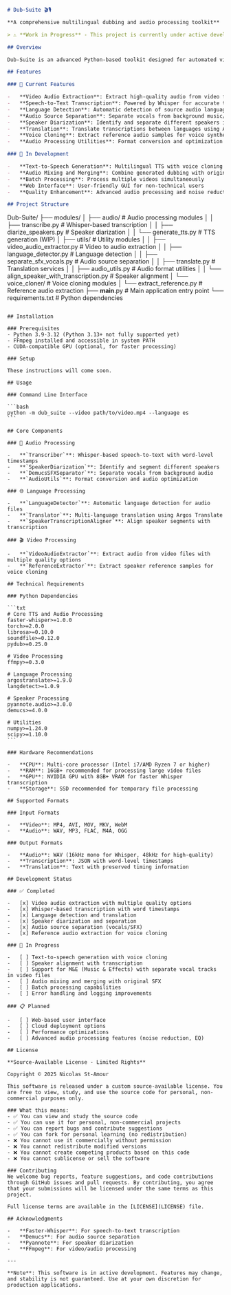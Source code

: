 ```markdown
# Dub-Suite 🎬🎙️

**A comprehensive multilingual dubbing and audio processing toolkit**

> ⚠️ **Work in Progress** - This project is currently under active development and may contain incomplete features or unstable functionality.

## Overview

Dub-Suite is an advanced Python-based toolkit designed for automated video dubbing and audio processing. It provides a complete pipeline for extracting audio from videos, performing speech-to-text transcription, translating content, and generating multilingual voice dubbing with speaker diarization and voice cloning capabilities.

## Features

### 🎯 Current Features

-   **Video Audio Extraction**: Extract high-quality audio from video files using FFmpeg
-   **Speech-to-Text Transcription**: Powered by Whisper for accurate transcription
-   **Language Detection**: Automatic detection of source audio language
-   **Audio Source Separation**: Separate vocals from background music/SFX using Demucs
-   **Speaker Diarization**: Identify and separate different speakers in audio
-   **Translation**: Translate transcriptions between languages using Argos Translate
-   **Voice Cloning**: Extract reference audio samples for voice synthesis
-   **Audio Processing Utilities**: Format conversion and optimization tools

### 🚧 In Development

-   **Text-to-Speech Generation**: Multilingual TTS with voice cloning
-   **Audio Mixing and Merging**: Combine generated dubbing with original SFX
-   **Batch Processing**: Process multiple videos simultaneously
-   **Web Interface**: User-friendly GUI for non-technical users
-   **Quality Enhancement**: Advanced audio processing and noise reduction

## Project Structure
```

Dub-Suite/
├── modules/
│ ├── audio/ # Audio processing modules
│ │ ├── transcribe.py # Whisper-based transcription
│ │ ├── diarize_speakers.py # Speaker diarization
│ │ └── generate_tts.py # TTS generation (WIP)
│ ├── utils/ # Utility modules
│ │ ├── video_audio_extractor.py # Video to audio extraction
│ │ ├── language_detector.py # Language detection
│ │ ├── separate_sfx_vocals.py # Audio source separation
│ │ ├── translate.py # Translation services
│ │ ├── audio_utils.py # Audio format utilities
│ │ └── align_speaker_with_transcription.py # Speaker alignment
│ └── voice_cloner/ # Voice cloning modules
│ └── extract_reference.py # Reference audio extraction
├── **main**.py # Main application entry point
└── requirements.txt # Python dependencies

````

## Installation

### Prerequisites
- Python 3.9-3.12 (Python 3.13+ not fully supported yet)
- FFmpeg installed and accessible in system PATH
- CUDA-compatible GPU (optional, for faster processing)

### Setup

These instructions will come soon.

## Usage

### Command Line Interface

```bash
python -m dub_suite --video path/to/video.mp4 --language es
```

## Core Components

### 🎵 Audio Processing

-   **`Transcriber`**: Whisper-based speech-to-text with word-level timestamps
-   **`SpeakerDiarization`**: Identify and segment different speakers
-   **`DemucsSFXSeparator`**: Separate vocals from background audio
-   **`AudioUtils`**: Format conversion and audio optimization

### 🌐 Language Processing

-   **`LanguageDetector`**: Automatic language detection for audio files
-   **`Translator`**: Multi-language translation using Argos Translate
-   **`SpeakerTranscriptionAligner`**: Align speaker segments with transcription

### 🎬 Video Processing

-   **`VideoAudioExtractor`**: Extract audio from video files with multiple quality options
-   **`ReferenceExtractor`**: Extract speaker reference samples for voice cloning

## Technical Requirements

### Python Dependencies

```txt
# Core TTS and Audio Processing
faster-whisper>=1.0.0
torch>=2.0.0
librosa>=0.10.0
soundfile>=0.12.0
pydub>=0.25.0

# Video Processing
ffmpy>=0.3.0

# Language Processing
argostranslate>=1.9.0
langdetect>=1.0.9

# Speaker Processing
pyannote.audio>=3.0.0
demucs>=4.0.0

# Utilities
numpy>=1.24.0
scipy>=1.10.0
```

### Hardware Recommendations

-   **CPU**: Multi-core processor (Intel i7/AMD Ryzen 7 or higher)
-   **RAM**: 16GB+ recommended for processing large video files
-   **GPU**: NVIDIA GPU with 8GB+ VRAM for faster Whisper transcription
-   **Storage**: SSD recommended for temporary file processing

## Supported Formats

### Input Formats

-   **Video**: MP4, AVI, MOV, MKV, WebM
-   **Audio**: WAV, MP3, FLAC, M4A, OGG

### Output Formats

-   **Audio**: WAV (16kHz mono for Whisper, 48kHz for high-quality)
-   **Transcription**: JSON with word-level timestamps
-   **Translation**: Text with preserved timing information

## Development Status

### ✅ Completed

-   [x] Video audio extraction with multiple quality options
-   [x] Whisper-based transcription with word timestamps
-   [x] Language detection and translation
-   [x] Speaker diarization and separation
-   [x] Audio source separation (vocals/SFX)
-   [x] Reference audio extraction for voice cloning

### 🚧 In Progress

-   [ ] Text-to-speech generation with voice cloning
-   [ ] Speaker alignment with transcription
-   [ ] Support for M&E (Music & Effects) with separate vocal tracks in video files
-   [ ] Audio mixing and merging with original SFX
-   [ ] Batch processing capabilities
-   [ ] Error handling and logging improvements

### 📋 Planned

-   [ ] Web-based user interface
-   [ ] Cloud deployment options
-   [ ] Performance optimizations
-   [ ] Advanced audio processing features (noise reduction, EQ)

## License

**Source-Available License - Limited Rights**

Copyright © 2025 Nicolas St-Amour

This software is released under a custom source-available license. You are free to view, study, and use the source code for personal, non-commercial purposes only.

### What this means:
- ✅ You can view and study the source code
- ✅ You can use it for personal, non-commercial projects
- ✅ You can report bugs and contribute suggestions
- ✅ You can fork for personal learning (no redistribution)
- ❌ You cannot use it commercially without permission
- ❌ You cannot redistribute modified versions
- ❌ You cannot create competing products based on this code
- ❌ You cannot sublicense or sell the software

### Contributing
We welcome bug reports, feature suggestions, and code contributions through GitHub issues and pull requests. By contributing, you agree that your submissions will be licensed under the same terms as this project.

Full license terms are available in the [LICENSE](LICENSE) file.

## Acknowledgments

-   **Faster-Whisper**: For speech-to-text transcription
-   **Demucs**: For audio source separation
-   **Pyannote**: For speaker diarization
-   **FFmpeg**: For video/audio processing

---

**Note**: This software is in active development. Features may change, and stability is not guaranteed. Use at your own discretion for production applications.


````
